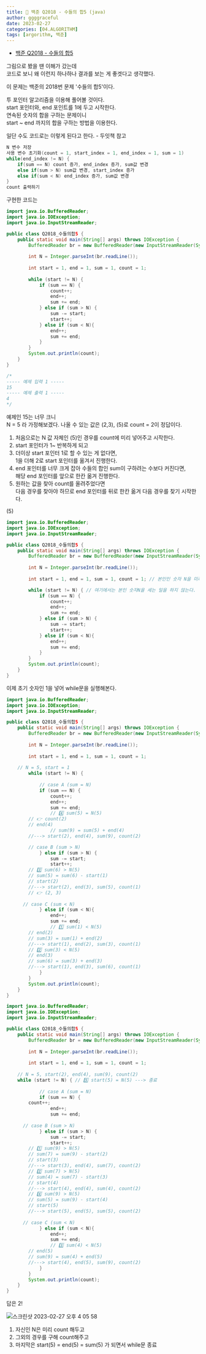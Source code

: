 ```yaml
---
title: 🐣 백준 Q2018 - 수들의 합5 (java)
author: ggggraceful
date: 2023-02-27
categories: [04.ALGORITHM]
tags: [argorithm, 백준]
---
```


- [백준 Q2018 - 수들의 합5](https://www.acmicpc.net/problem/2018)

그림으로 봤을 땐 이해가 갔는데  
코드로 보니 왜 이런지 하나하나 결과를 보는 게 좋겟다고 생각했다.   

이 문제는 백준의 2018번 문제 '수들의 합5'이다.  

투 포인터 알고리즘을 이용해 풀어볼 것이다.  
start 포인터와, end 포인트를 1에 두고 시작한다.  
연속된 숫자의 합을 구하는 문제이니  
start ~ end 까지의 합을 구하는 방법을 이용한다.  


일단 수도 코드로는 이렇게 된다고 한다. - 두잇책 참고  

```java
N 변수 저장
사용 변수 초기화(count = 1, start_index = 1, end_index = 1, sum = 1)
while(end_index != N) {
	if(sum == N) count 증가, end_index 증가, sum값 변경
	else if(sum > N) sum값 변경, start_index 증가
	else if(sum < N) end_index 증가, sum값 변경
}
count 출력하기
```

구현한 코드는

```java
import java.io.BufferedReader;
import java.io.IOException;
import java.io.InputStreamReader;

public class Q2018_수들의합5 { 
	public static void main(String[] args) throws IOException {
		BufferedReader br = new BufferedReader(new InputStreamReader(System.in));
		
		int N = Integer.parseInt(br.readLine());
		
		int start = 1, end = 1, sum = 1, count = 1;
		
		while (start != N) {
			if (sum == N) {
				count++;
				end++;
				sum += end;
			} else if (sum > N) {
				sum -= start;
 				start++;
			} else if (sum < N){
				end++;
				sum += end;
			}
		}
		System.out.println(count);
	}
}

/*
----- 예제 입력 1 -----
15
----- 예제 출력 1 -----
4
*/

```

예제인 15는 너무 크니  
N = 5 라 가정해보겠다.
나올 수 있는 값은 (2,3), (5)로 
count = 2이 정답이다.  


1. 처음으로는 N 값 자체인 (5)인 경우를 count에 미리 넣어주고 시작한다.
2. start 포인터가 1~ 반복하게 되고
3. 더이상 start 포인터 1로 할 수 있는 게 없다면,  
   1을 더해 2로 start 포인터를 옮겨서 진행한다. 
4. end 포인터를 너무 크게 잡아 수들의 합인 sum이 구하려는 수보다 커진다면,  
   해당 end 포인터를 앞으로 한칸 옮겨 진행한다. 
5. 원하는 값을 찾아 count를 올려주었다면  
   다음 경우를 찾아야 하므로 end 포인터를 뒤로 한칸 옮겨 다음 경우를 찾기 시작한다. 


(5)

```java
import java.io.BufferedReader;
import java.io.IOException;
import java.io.InputStreamReader;

public class Q2018_수들의합5 { 
	public static void main(String[] args) throws IOException {
		BufferedReader br = new BufferedReader(new InputStreamReader(System.in));
		
		int N = Integer.parseInt(br.readLine());
		
		int start = 1, end = 1, sum = 1, count = 1; // 본인인 숫자 N을 미리 카운트해 두고

		while (start != N) { // 여기에서는 본인 숫자N을 세는 일을 하지 않는다.
			if (sum == N) {
				count++;
				end++;
				sum += end;
			} else if (sum > N) {
				sum -= start;
 				start++;
			} else if (sum < N){
				end++;
				sum += end;
			}
		}
		System.out.println(count);
	}
}
```

이제 초기 숫자인 1을 넣어 while문을 실행해본다. 

```java
import java.io.BufferedReader;
import java.io.IOException;
import java.io.InputStreamReader;

public class Q2018_수들의합5 { 
	public static void main(String[] args) throws IOException {
		BufferedReader br = new BufferedReader(new InputStreamReader(System.in));
		
		int N = Integer.parseInt(br.readLine());
		
		int start = 1, end = 1, sum = 1, count = 1;
		
    // N = 5, start = 1
		while (start != N) {
			
			// case A (sum = N)
			if (sum == N) {
				count++;
				end++;
				sum += end;
				// 4️⃣ sum(5) = N(5)
        // 👉 count(2)
        // end(4)
				// sum(9) = sum(5) + end(4)
        //---> start(2), end(4), sum(9), count(2) 

        // case B (sum > N)
			} else if (sum > N) { 
				sum -= start;
 				start++;
        // 3️⃣ sum(6) > N(5)  
        // sum(5) = sum(6) - start(1)
        // start(2)  
        //---> start(2), end(3), sum(5), count(1)
        // 👉 (2, 3)
        
      // case C (sum < N)
			} else if (sum < N){
				end++;
				sum += end;
				// 1️⃣ sum(1) < N(5)    
        // end(2) 
        // sum(3) = sum(1) + end(2)  
        //---> start(1), end(2), sum(3), count(1)
        // 2️⃣ sum(3) < N(5)
        // end(3)
        // sum(6) = sum(3) + end(3)
        //---> start(1), end(3), sum(6), count(1)
			}
		}
		System.out.println(count);
	}
}
```

```java
import java.io.BufferedReader;
import java.io.IOException;
import java.io.InputStreamReader;

public class Q2018_수들의합5 { 
	public static void main(String[] args) throws IOException {
		BufferedReader br = new BufferedReader(new InputStreamReader(System.in));
		
		int N = Integer.parseInt(br.readLine());
		
		int start = 1, end = 1, sum = 1, count = 1;
		
    // N = 5, start(2), end(4), sum(9), count(2) 
    while (start != N) { // 5️⃣ start(5) = N(5) ---> 종료
		
			// case A (sum = N)
			if (sum == N) {  
        count++;
				end++;
				sum += end;
				
      // case B (sum > N)
			} else if (sum > N) {
				sum -= start;
 				start++;
        // 1️⃣ sum(9) > N(5)
        // sum(7) = sum(9) - start(2)
        // start(3)
        //---> start(3), end(4), sum(7), count(2)
        // 2️⃣ sum(7) > N(5)
        // sum(4) = sum(7) - start(3)
        // start(4)
        //---> start(4), end(4), sum(4), count(2)
        // 4️⃣ sum(9) > N(5)
        // sum(5) = sum(9) - start(4)
        // start(5)
        //---> start(5), end(5), sum(5), count(2)
        
      // case C (sum < N)
			} else if (sum < N){
				end++;
				sum += end;
				// 3️⃣ sum(4) < N(5)
        // end(5)
        // sum(9) = sum(4) + end(5)
        //---> start(4), end(5), sum(9), count(2) 
			}
		}
		System.out.println(count);
	}
}
```

답은 2!

![스크린샷 2023-02-27 오후 4 05 58](https://user-images.githubusercontent.com/109974940/221496663-798a8f7c-9640-4b1a-ae54-54cb18f07c82.png)


1. 자신인 N은 미리 count 해두고
2. 그외의 경우를 구해 count해주고
3. 마지막은 start(5) = end(5) = sum(5) 가 되면서 while문 종료
